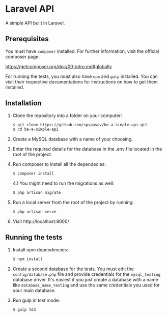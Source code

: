 # Laravel API

A simple API built in Laravel.

## Prerequisites

You must have `composer` installed. For further information, visit the official composer page:

https://getcomposer.org/doc/00-intro.md#globally

For running the tests, you must also have `npm` and `gulp` installed. You can visit their respective documentations for instructions on how to get them installed.

## Installation

1. Clone the repository into a folder on your computer:

    ```sh
    $ git clone https://github.com/spspasov/be-a-simple-api.git
    $ cd be-a-simple-api
    ```

2. Create a MySQL database with a name of your choosing.
3. Enter the required details for the database in the .env file located in the root of the project.
4. Run composer to install all the dependecies:

    ```sh
    $ composer install
    ```

    4.1 You might need to run the migrations as well:

    ```sh
    $ php artisan migrate
    ```

5. Run a local server from the root of the project by running:

    ```sh
    $ php artisan serve
    ```

6. Visit http://localhost:8000/

## Running the tests

1. Install npm dependencies:

    ```sh
    $ npm install
    ```

2. Create a second database for the tests. You must edit the `config/database.php` file and provide credentials for the `mysql_testing` database driver. It's easiest if you just create a database with a name  like `database_name_testing` and use the same credentials you used for your main database.
3. Run gulp in *test* mode:

    ```sh
    $ gulp tdd
    ```
